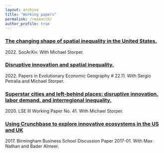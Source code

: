 ```yaml
---
layout: archive
title: "Working papers"
permalink: /research/
author_profile: true
---
```


<h3><a href="https://osf.io/preprints/socarxiv/wnd8t/" target="_blank"> The changing shape of spatial inequality in the United States.</a></h3>  2022. SocArXiv. With Michael Storper.

<h3><a href="http://econ.geo.uu.nl/peeg/peeg2211.pdf" target="_blank"> Disruptive innovation and spatial inequality.</a></h3>  2022. Papers in Evolutionary Economic Geography # 22.11. With Sergio Petralia and Michael Storper.

<h3><a href="http://eprints.lse.ac.uk/103312/" target="_blank"> Superstar cities and left-behind places: disruptive innovation, labor demand, and interregional inequality.</a></h3> 2020. LSE III Working Paper No. 41. With Michael Storper.

<h3><a href="http://epapers.bham.ac.uk/3051/1/bbs-dp-2017-01-nathan.pdf" target="_blank"> Using Crunchbase to explore innovative ecosystems in the US and UK</a></h3> 2017. Birmingham Business School Discussion Paper 2017-01. With Max Nathan and Bader Almeer. 


